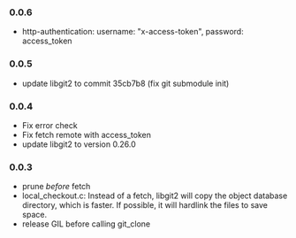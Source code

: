 ### 0.0.6

- http-authentication: username: "x-access-token", password: access_token

### 0.0.5

- update libgit2 to commit 35cb7b8 (fix git submodule init)

### 0.0.4

- Fix error check
- Fix fetch remote with access_token
- update libgit2 to version 0.26.0

### 0.0.3

- prune _before_ fetch
- local_checkout.c:
  Instead of a fetch, libgit2 will copy the object
  database directory, which is faster. If possible,
  it will hardlink the files to save space.
- release GIL before calling git_clone
